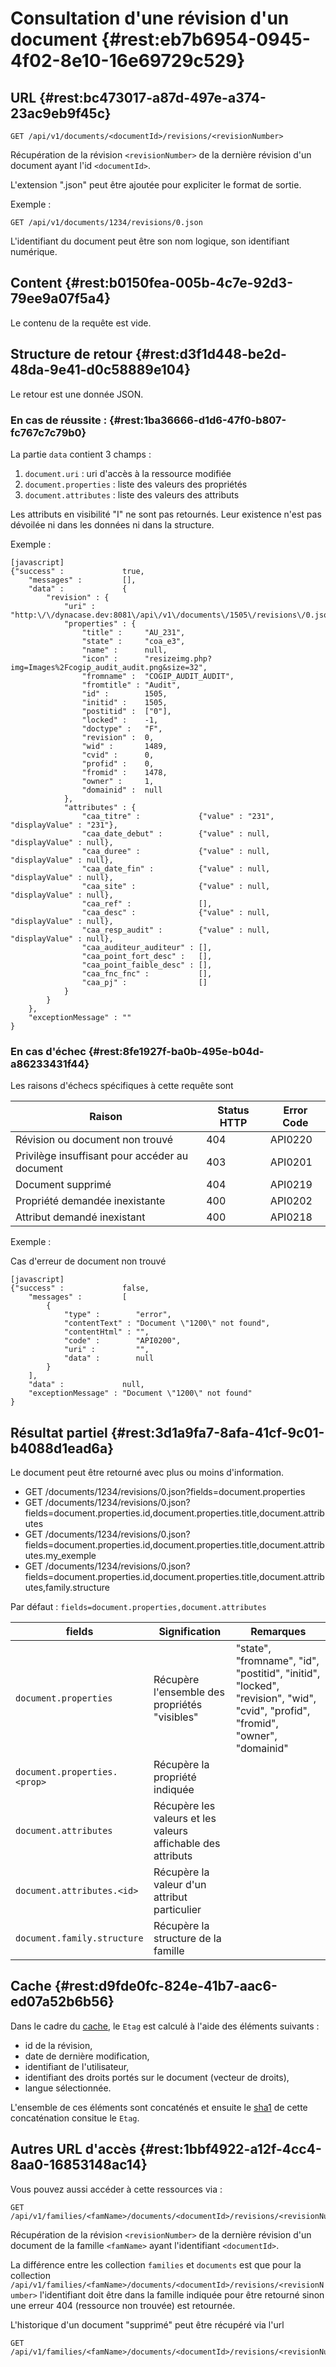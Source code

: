 # Consultation d'une révision d'un document {#rest:eb7b6954-0945-4f02-8e10-16e69729c529}

## URL {#rest:bc473017-a87d-497e-a374-23ac9eb9f45c}

    GET /api/v1/documents/<documentId>/revisions/<revisionNumber>

Récupération de la révision `<revisionNumber>` de la dernière révision d'un document ayant l'id `<documentId>`.

L'extension ".json" peut être ajoutée pour expliciter le format de sortie.

Exemple :

    GET /api/v1/documents/1234/revisions/0.json

L'identifiant du document peut être son nom logique, son identifiant numérique.

## Content {#rest:b0150fea-005b-4c7e-92d3-79ee9a07f5a4}

Le contenu de la requête est vide.

## Structure de retour {#rest:d3f1d448-be2d-48da-9e41-d0c58889e104}

Le retour est une donnée JSON.

### En cas de réussite : {#rest:1ba36666-d1d6-47f0-b807-fc767c7c79b0}

La partie `data` contient 3 champs :

1.  `document.uri` : uri d'accès à la ressource modifiée
1.  `document.properties` : liste des valeurs des propriétés
1.  `document.attributes` : liste des valeurs des attributs

Les attributs en visibilité "I" ne sont pas retournés. Leur existence n'est pas
dévoilée ni dans les données ni dans la structure.

Exemple :

    [javascript]
    {"success" :             true,
        "messages" :         [],
        "data" :             {
            "revision" : {
                "uri" :        "http:\/\/dynacase.dev:8081\/api\/v1\/documents\/1505\/revisions\/0.json",
                "properties" : {
                    "title" :     "AU_231",
                    "state" :     "coa_e3",
                    "name" :      null,
                    "icon" :      "resizeimg.php?img=Images%2Fcogip_audit_audit.png&size=32",
                    "fromname" :  "COGIP_AUDIT_AUDIT",
                    "fromtitle" : "Audit",
                    "id" :        1505,
                    "initid" :    1505,
                    "postitid" :  ["0"],
                    "locked" :    -1,
                    "doctype" :   "F",
                    "revision" :  0,
                    "wid" :       1489,
                    "cvid" :      0,
                    "profid" :    0,
                    "fromid" :    1478,
                    "owner" :     1,
                    "domainid" :  null
                },
                "attributes" : {
                    "caa_titre" :             {"value" : "231", "displayValue" : "231"},
                    "caa_date_debut" :        {"value" : null, "displayValue" : null},
                    "caa_duree" :             {"value" : null, "displayValue" : null},
                    "caa_date_fin" :          {"value" : null, "displayValue" : null},
                    "caa_site" :              {"value" : null, "displayValue" : null},
                    "caa_ref" :               [],
                    "caa_desc" :              {"value" : null, "displayValue" : null},
                    "caa_resp_audit" :        {"value" : null, "displayValue" : null},
                    "caa_auditeur_auditeur" : [],
                    "caa_point_fort_desc" :   [],
                    "caa_point_faible_desc" : [],
                    "caa_fnc_fnc" :           [],
                    "caa_pj" :                []
                }
            }
        },
        "exceptionMessage" : ""
    }

### En cas d'échec {#rest:8fe1927f-ba0b-495e-b04d-a86233431f44}

Les raisons d'échecs spécifiques à cette requête sont 

|                     Raison                     | Status HTTP | Error Code |
| ---------------------------------------------- | ----------- | ---------- |
| Révision ou document non trouvé                |         404 | API0220    |
| Privilège insuffisant pour accéder au document |         403 | API0201    |
| Document supprimé                              |         404 | API0219    |
| Propriété demandée inexistante                 |         400 | API0202    |
| Attribut demandé inexistant                    |         400 | API0218    |

Exemple : 

Cas d'erreur de document non trouvé

    [javascript]
    {"success" :             false,
        "messages" :         [
            {
                "type" :        "error",
                "contentText" : "Document \"1200\" not found",
                "contentHtml" : "",
                "code" :        "API0200",
                "uri" :         "",
                "data" :        null
            }
        ],
        "data" :             null,
        "exceptionMessage" : "Document \"1200\" not found"
    }

## Résultat partiel {#rest:3d1a9fa7-8afa-41cf-9c01-b4088d1ead6a}

Le document peut être retourné avec plus ou moins d'information.

* GET /documents/1234/revisions/0.json?fields=document.properties
* GET /documents/1234/revisions/0.json?fields=document.properties.id,document.properties.title,document.attributes
* GET /documents/1234/revisions/0.json?fields=document.properties.id,document.properties.title,document.attributes.my_exemple
* GET /documents/1234/revisions/0.json?fields=document.properties.id,document.properties.title,document.attributes,family.structure

Par défaut : `fields=document.properties,document.attributes`

|           fields                   |                        Signification                         |                                                           Remarques                                                           |
| ---------------------------------- | ------------------------------------------------------------ | ----------------------------------------------------------------------------------------------------------------------------- |
| `document.properties`              | Récupère l'ensemble des propriétés "visibles"                | "state", "fromname", "id", "postitid", "initid", "locked", "revision", "wid", "cvid", "profid", "fromid", "owner", "domainid" |
| `document.properties.<prop>`       | Récupère la propriété indiquée                               |                                                                                                                               |
| `document.attributes`              | Récupère les valeurs et les valeurs affichable des attributs |                                                                                                                               |
| `document.attributes.<id>`         | Récupère la valeur d'un attribut particulier                 |                                                                                                                               |
| `document.family.structure`        | Récupère la structure de la famille                          |                                                                                                                               |

## Cache {#rest:d9fde0fc-824e-41b7-aac6-ed07a52b6b56}

Dans le cadre du [cache][cache], le `Etag` est calculé à l'aide des éléments suivants :

* id de la révision,
* date de dernière modification,
* identifiant de l'utilisateur,
* identifiant des droits portés sur le document (vecteur de droits),
* langue sélectionnée.

L'ensemble de ces éléments sont concaténés et ensuite le [sha1][sha1] de cette concaténation consitue le `Etag`.

## Autres URL d'accès {#rest:1bbf4922-a12f-4cc4-8aa0-16853148ac14}

Vous pouvez aussi accéder à cette ressources via :

    GET /api/v1/families/<famName>/documents/<documentId>/revisions/<revisionNumber>

Récupération de la révision `<revisionNumber>` de la dernière révision d'un document de la famille `<famName>` ayant
l'identifiant `<documentId>`.

<span class="flag inline nota-bene"></span> La différence entre les collection `families` et `documents` est que pour
la collection `/api/v1/families/<famName>/documents/<documentId>/revisions/<revisionNumber>` l'identifiant doit être dans la famille indiquée pour être retourné sinon une
erreur 404 (ressource non trouvée) est retournée.

<span class="flag inline nota-bene"></span> L'historique d'un document "supprimé" peut être récupéré via l'url 

    GET /api/v1/families/<famName>/documents/<documentId>/revisions/<revisionNumber>

[trash]: #rest:52be10c1-9f46-456b-a22f-24909386567
[cache]: #rest:804f8d68-acfa-4a35-bb41-27b2a27c14dc
[sha1]: https://fr.wikipedia.org/wiki/SHA-1